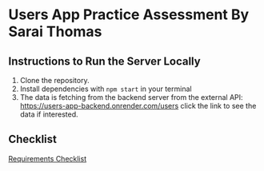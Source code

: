 # Users App Practice Assessment By Sarai Thomas

## <a id="instructions-to-run-server-locally"></a>Instructions to Run the Server Locally
1. Clone the repository.
1. Install dependencies with `npm start` in your terminal
1. The data is fetching from the backend server from the external API: https://users-app-backend.onrender.com/users click the link to see the data if interested.


## Checklist
[Requirements Checklist](https://docs.google.com/spreadsheets/d/1NtWa056CEexUk13gFfLbPnSFYiCVqQOAa87zEc5Kro8/edit#gid=0)
